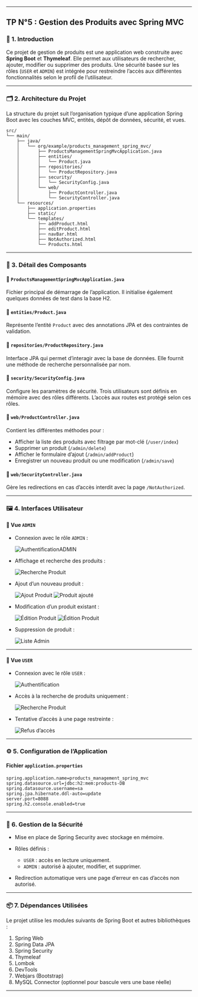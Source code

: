 
---

## TP N°5 : Gestion des Produits avec Spring MVC

### 🔖 1. Introduction

Ce projet de gestion de produits est une application web construite avec **Spring Boot** et **Thymeleaf**. Elle permet aux utilisateurs de rechercher, ajouter, modifier ou supprimer des produits. Une sécurité basée sur les rôles (`USER` et `ADMIN`) est intégrée pour restreindre l’accès aux différentes fonctionnalités selon le profil de l’utilisateur.

---

### 🗂️ 2. Architecture du Projet

La structure du projet suit l’organisation typique d’une application Spring Boot avec les couches MVC, entités, dépôt de données, sécurité, et vues.

```
src/
└── main/
    ├── java/
    │   └── org/example/products_management_spring_mvc/
    │       ├── ProductsManagementSpringMvcApplication.java
    │       ├── entities/
    │       │   └── Product.java
    │       ├── repositories/
    │       │   └── ProductRepository.java
    │       ├── security/
    │       │   └── SecurityConfig.java
    │       └── web/
    │           ├── ProductController.java
    │           └── SecurityController.java
    └── resources/
        ├── application.properties
        ├── static/
        └── templates/
            ├── addProduct.html
            ├── editProduct.html
            ├── navBar.html
            ├── NotAuthorized.html
            └── Products.html
```

---

### 🧩 3. Détail des Composants

#### 🔹 `ProductsManagementSpringMvcApplication.java`

Fichier principal de démarrage de l’application. Il initialise également quelques données de test dans la base H2.

#### 🔹 `entities/Product.java`

Représente l’entité `Product` avec des annotations JPA et des contraintes de validation.

#### 🔹 `repositories/ProductRepository.java`

Interface JPA qui permet d’interagir avec la base de données. Elle fournit une méthode de recherche personnalisée par nom.

#### 🔹 `security/SecurityConfig.java`

Configure les paramètres de sécurité. Trois utilisateurs sont définis en mémoire avec des rôles différents. L’accès aux routes est protégé selon ces rôles.

#### 🔹 `web/ProductController.java`

Contient les différentes méthodes pour :

* Afficher la liste des produits avec filtrage par mot-clé (`/user/index`)
* Supprimer un produit (`/admin/delete`)
* Afficher le formulaire d’ajout (`/admin/addProduct`)
* Enregistrer un nouveau produit ou une modification (`/admin/save`)

#### 🔹 `web/SecurityController.java`

Gère les redirections en cas d’accès interdit avec la page `/NotAuthorized`.

---

### 🖼️ 4. Interfaces Utilisateur

#### **🔧 Vue `ADMIN`**

* Connexion avec le rôle `ADMIN` :

  ![AuthentificationADMIN](docs/img.png)

* Affichage et recherche des produits :

  ![Recherche Produit](docs/img_2.png)

* Ajout d’un nouveau produit :

  ![Ajout Produit](docs/img_3.png)
  ![Produit ajouté](docs/img_4.png)

* Modification d’un produit existant :

  ![Édition Produit](docs/img_5.png)
  ![Édition Produit](docs/img_6.png)

* Suppression de produit :

  ![Liste Admin](docs/img_7.png)

---

#### **🔎 Vue `USER`**

* Connexion avec le rôle `USER` :

  ![Authentification](docs/img.png)

* Accès à la recherche de produits uniquement :

  ![Recherche Produit](docs/img_8.png)

* Tentative d’accès à une page restreinte :

  ![Refus d’accès](docs/img_9.png)

---

### ⚙️ 5. Configuration de l’Application

#### Fichier `application.properties`

```properties
spring.application.name=products_management_spring_mvc
spring.datasource.url=jdbc:h2:mem:products-DB
spring.datasource.username=sa
spring.jpa.hibernate.ddl-auto=update
server.port=8088
spring.h2.console.enabled=true
```

---

### 🔐 6. Gestion de la Sécurité

* Mise en place de Spring Security avec stockage en mémoire.
* Rôles définis :

  * `USER` : accès en lecture uniquement.
  * `ADMIN` : autorisé à ajouter, modifier, et supprimer.
* Redirection automatique vers une page d’erreur en cas d’accès non autorisé.

---

### 📦 7. Dépendances Utilisées

Le projet utilise les modules suivants de Spring Boot et autres bibliothèques :

1. Spring Web
2. Spring Data JPA
3. Spring Security
4. Thymeleaf
5. Lombok
6. DevTools
7. Webjars (Bootstrap)
8. MySQL Connector (optionnel pour bascule vers une base réelle)

---